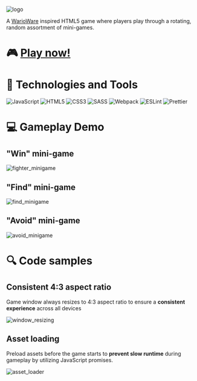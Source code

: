 ![logo](https://user-images.githubusercontent.com/6326660/102288298-10831a80-3ef1-11eb-9295-336626404f33.png)

A [WarioWare](https://youtu.be/DDeKBbFK9OM?t=6) inspired HTML5 game where players play through a rotating, random assortment of mini-games.
# &#127918; [Play now!](https://jazhen.github.io/snack-pack/)

# &#128295; Technologies and Tools

![JavaScript](https://img.shields.io/badge/-JavaScript-informational?style=flat&logo=JavaScript&logoColor=black&color=F7DF1E)
![HTML5](https://img.shields.io/badge/-HTML5-informational?style=flat&logo=HTML5&logoColor=white&color=E34F26)
![CSS3](https://img.shields.io/badge/-CSS3-informational?style=flat&logo=CSS3&logoColor=white&color=1572B6)
![SASS](https://img.shields.io/badge/-SASS-informational?style=flat&logo=SASS&logoColor=white&color=CC6699)
![Webpack](https://img.shields.io/badge/-Webpack-informational?style=flat&logo=Webpack&logoColor=black&color=8DD6F9)
![ESLint](https://img.shields.io/badge/-ESLint-informational?style=flat&logo=ESLint&logoColor=white&color=4B32C3)
![Prettier](https://img.shields.io/badge/-Prettier-informational?style=flat&logo=Prettier&logoColor=black&color=F7B93E)
# &#128187; Gameplay Demo

## "Win" mini-game
![fighter_minigame](https://user-images.githubusercontent.com/6326660/103401194-c8711400-4afc-11eb-89c5-d5c424f788e5.gif)

## "Find" mini-game
![find_minigame](https://user-images.githubusercontent.com/6326660/103401209-d32ba900-4afc-11eb-89c9-52cadb1b6425.gif)

## "Avoid" mini-game
![avoid_minigame](https://user-images.githubusercontent.com/6326660/103401223-df176b00-4afc-11eb-9cba-82b5c783efe2.gif)

# &#128269; Code samples

## Consistent 4:3 aspect ratio

Game window always resizes to 4:3 aspect ratio to ensure a **consistent experience** across all devices

![window_resizing](https://user-images.githubusercontent.com/6326660/103401307-21d94300-4afd-11eb-99e2-ddcb82498475.png)

## Asset loading

Preload assets before the game starts to **prevent slow runtime** during gameplay
by utilizing JavaScript promises.

![asset_loader](https://user-images.githubusercontent.com/6326660/103401306-2140ac80-4afd-11eb-9b7f-27558a7b8842.png)
